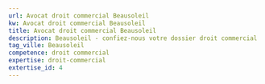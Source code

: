 ```yaml
---
url: Avocat droit commercial Beausoleil
kw: Avocat droit commercial Beausoleil
title: Avocat droit commercial Beausoleil
description: Beausoleil - confiez-nous votre dossier droit commercial
tag_ville: Beausoleil
competence: droit commercial
expertise: droit-commercial
extertise_id: 4
---
```

